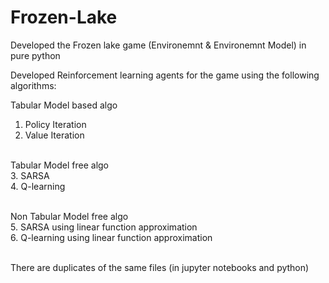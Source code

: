 # Frozen-Lake

Developed the Frozen lake game (Environemnt & Environemnt Model) in pure python

Developed Reinforcement learning agents for the game using the following algorithms:

Tabular Model based algo<br>
1. Policy Iteration<br>
2. Value Iteration<br><br>

Tabular Model free algo<br>
3. SARSA<br>
4. Q-learning<br><br>

Non Tabular Model free algo<br>
5. SARSA using linear function approximation<br>
6. Q-learning using linear function approximation<br><br>

There are duplicates of the same files (in jupyter notebooks and python)
